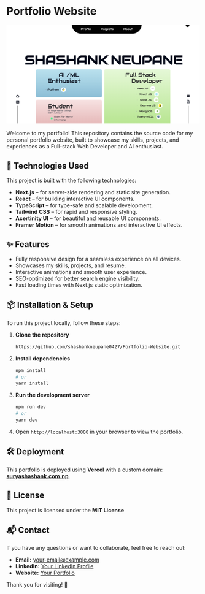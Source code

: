 # Portfolio Website

<img src="./public/ssn.png">

Welcome to my portfolio! This repository contains the source code for my personal portfolio website, built to showcase my skills, projects, and experiences as a Full-stack Web Developer and AI enthusiast.

## 🚀 Technologies Used

This project is built with the following technologies:

- **Next.js** – for server-side rendering and static site generation.
- **React** – for building interactive UI components.
- **TypeScript** – for type-safe and scalable development.
- **Tailwind CSS** – for rapid and responsive styling.
- **Acertinity UI** – for beautiful and reusable UI components.
- **Framer Motion** – for smooth animations and interactive UI effects.

## ✨ Features

- Fully responsive design for a seamless experience on all devices.
- Showcases my skills, projects, and resume.
- Interactive animations and smooth user experience.
- SEO-optimized for better search engine visibility.
- Fast loading times with Next.js static optimization.

## 📦 Installation & Setup

To run this project locally, follow these steps:

1. **Clone the repository**
   ```sh
   https://github.com/shashankneupane0427/Portfolio-Website.git
   ```

2. **Install dependencies**
   ```sh
   npm install
   # or
   yarn install
   ```

3. **Run the development server**
   ```sh
   npm run dev
   # or
   yarn dev
   ```

4. Open `http://localhost:3000` in your browser to view the portfolio.

## 🛠 Deployment

This portfolio is deployed using **Vercel** with a custom domain: **[suryashashank.com.np](https://suryashashank.com.np)**.

## 📜 License

This project is licensed under the **MIT License** 

## 📬 Contact

If you have any questions or want to collaborate, feel free to reach out:
- **Email:** your-email@example.com
- **LinkedIn:** [Your LinkedIn Profile](https://www.linkedin.com/in/shashankneupane0427/)
- **Website:** [Your Portfolio](https://suryashashank.com.np)

Thank you for visiting! 🚀

